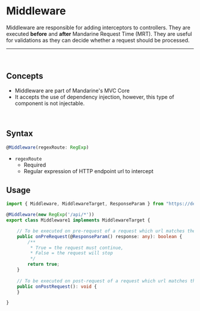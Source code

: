 # Middleware
Middleware are responsible for adding interceptors to controllers. They are executed **before** and **after** Mandarine Request Time (MRT). They are useful for validations as they can decide whether a request should be processed.

-----
&nbsp;

## Concepts
- Middleware are part of Mandarine's MVC Core
- It accepts the use of dependency injection, however, this type of component is not injectable.

&nbsp;

## Syntax

```typescript
@Middleware(regexRoute: RegExp)
```
- `regexRoute`
    - Required
    - Regular expression of HTTP endpoint url to intercept

## Usage

```typescript
import { Middleware, MiddlewareTarget, ResponseParam } from "https://deno.land/x/mandarinets@v2.1.1/mod.ts";

@Middleware(new RegExp('/api/*'))
export class Middleware1 implements MiddlewareTarget {

    // To be executed on pre-request of a request which url matches the middleware's regular expression route
    public onPreRequest(@ResponseParam() response: any): boolean {
        /**
         * True = the request must continue, 
         * False = the request will stop 
         */
        return true;
    }
    
    // To be executed on post-request of a request which url matches the middleware's regular expression route
    public onPostRequest(): void {
    }

}
```
